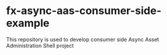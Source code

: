 # fx-async-aas-consumer-side-example
This repository is used to develop consumer side Async Asset Administration Shell project

